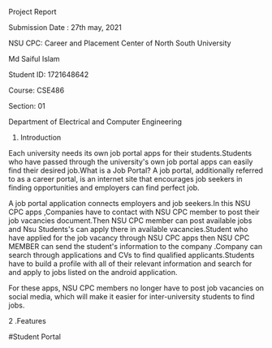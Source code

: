 Project Report

Submission Date : 27th may, 2021

NSU CPC: Career and Placement Center of North South University

Md Saiful Islam

Student ID: 1721648642

Course: CSE486

Section: 01


Department of Electrical and Computer Engineering

1. Introduction

Each university needs its own job portal apps for their students.Students who have passed through the university's own job portal apps can easily find their desired job.What is a Job Portal? A job portal, additionally referred to as a career portal, is an internet site that encourages job seekers in finding opportunities and employers can find  perfect job. 


A job portal application connects employers and job seekers.In this NSU CPC apps ,Companies have to contact with NSU CPC member to post their job  vacancies document.Then NSU CPC member can post available jobs and Nsu Students's can apply there in available  vacancies.Student who have applied for the job vacancy through NSU CPC apps then  NSU CPC MEMBER can send the student's information to the company .Company can search through applications and CVs to find qualified applicants.Students have to build a profile with all of their relevant information and search for and apply to jobs listed on the android application.

For these apps, NSU CPC members no longer have to post job vacancies on social media, which will make it easier for inter-university students to find jobs.

2 .Features

#Student Portal

